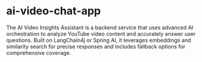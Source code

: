 # ai-video-chat-app
The AI Video Insights Assistant is a backend service that uses advanced AI orchestration to analyze YouTube video content and accurately answer user questions. Built on LangChain4j or Spring AI, it leverages embeddings and similarity search for precise responses and includes fallback options for comprehensive coverage.
